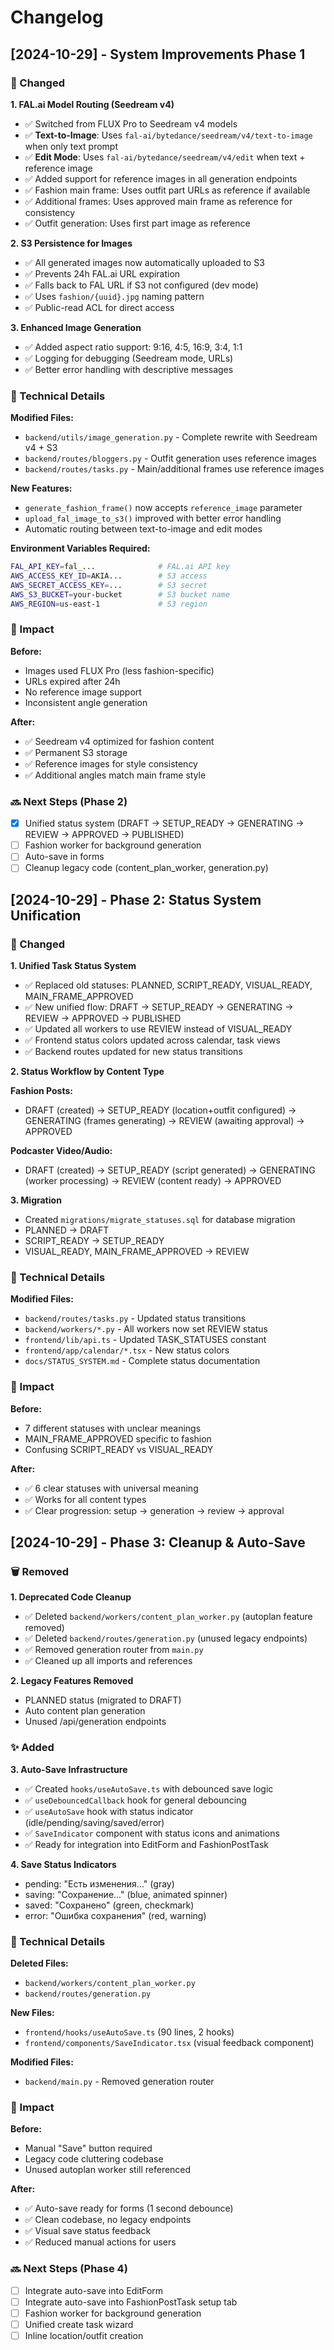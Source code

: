 # Changelog

## [2024-10-29] - System Improvements Phase 1

### 🔄 Changed

**1. FAL.ai Model Routing (Seedream v4)**
- ✅ Switched from FLUX Pro to Seedream v4 models
- ✅ **Text-to-Image**: Uses `fal-ai/bytedance/seedream/v4/text-to-image` when only text prompt
- ✅ **Edit Mode**: Uses `fal-ai/bytedance/seedream/v4/edit` when text + reference image
- ✅ Added support for reference images in all generation endpoints
- ✅ Fashion main frame: Uses outfit part URLs as reference if available
- ✅ Additional frames: Uses approved main frame as reference for consistency
- ✅ Outfit generation: Uses first part image as reference

**2. S3 Persistence for Images**
- ✅ All generated images now automatically uploaded to S3
- ✅ Prevents 24h FAL.ai URL expiration
- ✅ Falls back to FAL URL if S3 not configured (dev mode)
- ✅ Uses `fashion/{uuid}.jpg` naming pattern
- ✅ Public-read ACL for direct access

**3. Enhanced Image Generation**
- ✅ Added aspect ratio support: 9:16, 4:5, 16:9, 3:4, 1:1
- ✅ Logging for debugging (Seedream mode, URLs)
- ✅ Better error handling with descriptive messages

### 📝 Technical Details

**Modified Files:**
- `backend/utils/image_generation.py` - Complete rewrite with Seedream v4 + S3
- `backend/routes/bloggers.py` - Outfit generation uses reference images
- `backend/routes/tasks.py` - Main/additional frames use reference images

**New Features:**
- `generate_fashion_frame()` now accepts `reference_image` parameter
- `upload_fal_image_to_s3()` improved with better error handling
- Automatic routing between text-to-image and edit modes

**Environment Variables Required:**
```bash
FAL_API_KEY=fal_...              # FAL.ai API key
AWS_ACCESS_KEY_ID=AKIA...        # S3 access
AWS_SECRET_ACCESS_KEY=...        # S3 secret
AWS_S3_BUCKET=your-bucket        # S3 bucket name
AWS_REGION=us-east-1             # S3 region
```

### 🎯 Impact

**Before:**
- Images used FLUX Pro (less fashion-specific)
- URLs expired after 24h
- No reference image support
- Inconsistent angle generation

**After:**
- ✅ Seedream v4 optimized for fashion content
- ✅ Permanent S3 storage
- ✅ Reference images for style consistency
- ✅ Additional angles match main frame style

### 🔜 Next Steps (Phase 2)

- [x] Unified status system (DRAFT → SETUP_READY → GENERATING → REVIEW → APPROVED → PUBLISHED)
- [ ] Fashion worker for background generation
- [ ] Auto-save in forms
- [ ] Cleanup legacy code (content_plan_worker, generation.py)

## [2024-10-29] - Phase 2: Status System Unification

### 🔄 Changed

**1. Unified Task Status System**
- ✅ Replaced old statuses: PLANNED, SCRIPT_READY, VISUAL_READY, MAIN_FRAME_APPROVED
- ✅ New unified flow: DRAFT → SETUP_READY → GENERATING → REVIEW → APPROVED → PUBLISHED
- ✅ Updated all workers to use REVIEW instead of VISUAL_READY
- ✅ Frontend status colors updated across calendar, task views
- ✅ Backend routes updated for new status transitions

**2. Status Workflow by Content Type**

**Fashion Posts:**
- DRAFT (created) → SETUP_READY (location+outfit configured) → GENERATING (frames generating) → REVIEW (awaiting approval) → APPROVED

**Podcaster Video/Audio:**
- DRAFT (created) → SETUP_READY (script generated) → GENERATING (worker processing) → REVIEW (content ready) → APPROVED

**3. Migration**
- Created `migrations/migrate_statuses.sql` for database migration
- PLANNED → DRAFT
- SCRIPT_READY → SETUP_READY  
- VISUAL_READY, MAIN_FRAME_APPROVED → REVIEW

### 📝 Technical Details

**Modified Files:**
- `backend/routes/tasks.py` - Updated status transitions
- `backend/workers/*.py` - All workers now set REVIEW status
- `frontend/lib/api.ts` - Updated TASK_STATUSES constant
- `frontend/app/calendar/*.tsx` - New status colors
- `docs/STATUS_SYSTEM.md` - Complete status documentation

### 🎯 Impact

**Before:**
- 7 different statuses with unclear meanings
- MAIN_FRAME_APPROVED specific to fashion
- Confusing SCRIPT_READY vs VISUAL_READY

**After:**
- ✅ 6 clear statuses with universal meaning
- ✅ Works for all content types
- ✅ Clear progression: setup → generation → review → approval

## [2024-10-29] - Phase 3: Cleanup & Auto-Save

### 🗑️ Removed

**1. Deprecated Code Cleanup**
- ✅ Deleted `backend/workers/content_plan_worker.py` (autoplan feature removed)
- ✅ Deleted `backend/routes/generation.py` (unused legacy endpoints)
- ✅ Removed generation router from `main.py`
- ✅ Cleaned up all imports and references

**2. Legacy Features Removed**
- PLANNED status (migrated to DRAFT)
- Auto content plan generation
- Unused /api/generation endpoints

### ✨ Added

**3. Auto-Save Infrastructure**
- ✅ Created `hooks/useAutoSave.ts` with debounced save logic
- ✅ `useDebouncedCallback` hook for general debouncing
- ✅ `useAutoSave` hook with status indicator (idle/pending/saving/saved/error)
- ✅ `SaveIndicator` component with status icons and animations
- ✅ Ready for integration into EditForm and FashionPostTask

**4. Save Status Indicators**
- pending: "Есть изменения..." (gray)
- saving: "Сохранение..." (blue, animated spinner)
- saved: "Сохранено" (green, checkmark)
- error: "Ошибка сохранения" (red, warning)

### 📝 Technical Details

**Deleted Files:**
- `backend/workers/content_plan_worker.py`
- `backend/routes/generation.py`

**New Files:**
- `frontend/hooks/useAutoSave.ts` (90 lines, 2 hooks)
- `frontend/components/SaveIndicator.tsx` (visual feedback component)

**Modified Files:**
- `backend/main.py` - Removed generation router

### 🎯 Impact

**Before:**
- Manual "Save" button required
- Legacy code cluttering codebase
- Unused autoplan worker still referenced

**After:**
- ✅ Auto-save ready for forms (1 second debounce)
- ✅ Clean codebase, no legacy endpoints
- ✅ Visual save status feedback
- ✅ Reduced manual actions for users

### 🔜 Next Steps (Phase 4)

- [ ] Integrate auto-save into EditForm
- [ ] Integrate auto-save into FashionPostTask setup tab
- [ ] Fashion worker for background generation
- [ ] Unified create task wizard
- [ ] Inline location/outfit creation
